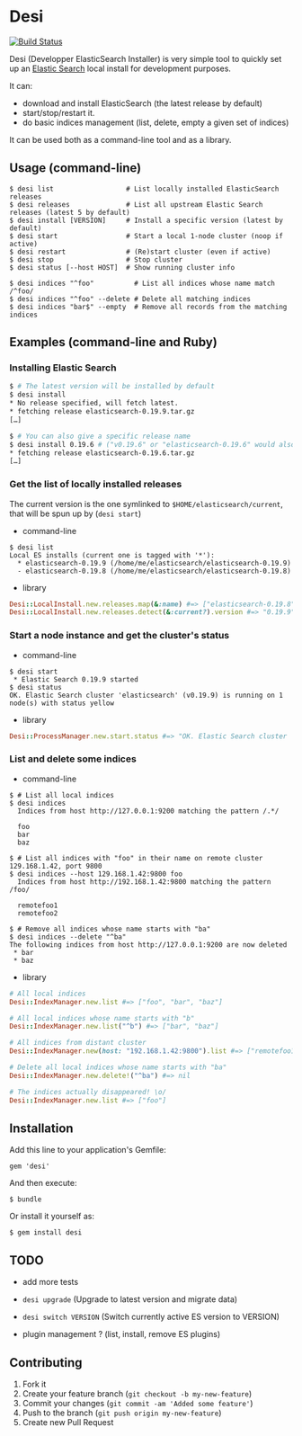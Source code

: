 Desi
====
[![Build Status](https://secure.travis-ci.org/AF83/desi.png)](http://travis-ci.org/AF83/desi)

Desi (Developper ElasticSearch Installer) is very simple tool to quickly set up
an [Elastic Search](http://www.elasticsearch.org/) local install for
development purposes.

It can:

  * download and install ElasticSearch (the latest release by default)
  * start/stop/restart it.
  * do basic indices management (list, delete, empty a given set of indices)

It can be used both as a command-line tool and as a library.


## Usage (command-line)

    $ desi list                  # List locally installed ElasticSearch releases
    $ desi releases              # List all upstream Elastic Search releases (latest 5 by default)
    $ desi install [VERSION]     # Install a specific version (latest by default)
    $ desi start                 # Start a local 1-node cluster (noop if active)
    $ desi restart               # (Re)start cluster (even if active)
    $ desi stop                  # Stop cluster
    $ desi status [--host HOST]  # Show running cluster info

    $ desi indices "^foo"          # List all indices whose name match /^foo/
    $ desi indices "^foo" --delete # Delete all matching indices
    $ desi indices "bar$" --empty  # Remove all records from the matching indices

## Examples (command-line and Ruby)

### Installing Elastic Search

 ```bash
 $ # The latest version will be installed by default
 $ desi install
 * No release specified, will fetch latest.
 * fetching release elasticsearch-0.19.9.tar.gz
 […]

 $ # You can also give a specific release name
 $ desi install 0.19.6 # ("v0.19.6" or "elasticsearch-0.19.6" would also work)
 * fetching release elasticsearch-0.19.6.tar.gz
 […]
 ```

### Get the list of locally installed releases

The current version is the one symlinked to `$HOME/elasticsearch/current`, that
will be spun up by (`desi start`)

  * command-line

  ```shell
  $ desi list
  Local ES installs (current one is tagged with '*'):
    * elasticsearch-0.19.9 (/home/me/elasticsearch/elasticsearch-0.19.9)
    - elasticsearch-0.19.8 (/home/me/elasticsearch/elasticsearch-0.19.8)
  ```


  * library

  ```ruby
  Desi::LocalInstall.new.releases.map(&:name) #=> ["elasticsearch-0.19.8", "elasticsearch-0.19.9"]
  Desi::LocalInstall.new.releases.detect(&:current?).version #=> "0.19.9"
  ```

### Start a node instance and get the cluster's status

  * command-line

  ```shell
  $ desi start
   * Elastic Search 0.19.9 started
  $ desi status
  OK. Elastic Search cluster 'elasticsearch' (v0.19.9) is running on 1 node(s) with status yellow
  ```


  * library

  ```ruby
  Desi::ProcessManager.new.start.status #=> "OK. Elastic Search cluster 'elasticsearch' (v0.19.9) is running on 1 node(s) with status green"
  ```


### List and delete some indices

  * command-line

  ```shell
  $ # List all local indices
  $ desi indices
    Indices from host http://127.0.0.1:9200 matching the pattern /.*/

    foo
    bar
    baz

  $ # List all indices with "foo" in their name on remote cluster 129.168.1.42, port 9800
  $ desi indices --host 129.168.1.42:9800 foo
    Indices from host http://192.168.1.42:9800 matching the pattern /foo/

    remotefoo1
    remotefoo2

  $ # Remove all indices whose name starts with "ba"
  $ desi indices --delete "^ba"
  The following indices from host http://127.0.0.1:9200 are now deleted
   * bar
   * baz
  ```


  * library

  ```ruby
  # All local indices
  Desi::IndexManager.new.list #=> ["foo", "bar", "baz"]

  # All local indices whose name starts with "b"
  Desi::IndexManager.new.list("^b") #=> ["bar", "baz"]

  # All indices from distant cluster
  Desi::IndexManager.new(host: "192.168.1.42:9800").list #=> ["remotefoo1", "remotefoo2"]

  # Delete all local indices whose name starts with "ba"
  Desi::IndexManager.new.delete!("^ba") #=> nil

  # The indices actually disappeared! \o/
  Desi::IndexManager.new.list #=> ["foo"]
  ```



## Installation

Add this line to your application's Gemfile:

    gem 'desi'

And then execute:

    $ bundle

Or install it yourself as:

    $ gem install desi

## TODO

  * add more tests

  * `desi upgrade` (Upgrade to latest version and migrate data)
  * `desi switch VERSION` (Switch currently active ES version to VERSION)
  * plugin management ? (list, install, remove ES plugins)

## Contributing

1. Fork it
2. Create your feature branch (`git checkout -b my-new-feature`)
3. Commit your changes (`git commit -am 'Added some feature'`)
4. Push to the branch (`git push origin my-new-feature`)
5. Create new Pull Request
